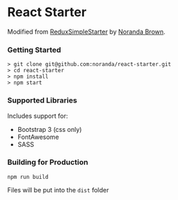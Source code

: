 # React Starter

Modified from [ReduxSimpleStarter](https://github.com/StephenGrider/ReduxSimpleStarter) by [Noranda Brown](https://github.com/noranda).

### Getting Started

```
> git clone git@github.com:noranda/react-starter.git
> cd react-starter
> npm install
> npm start
```

### Supported Libraries

Includes support for:

* Bootstrap 3 (css only)
* FontAwesome
* SASS

### Building for Production

```
npm run build
```

Files will be put into the `dist` folder
